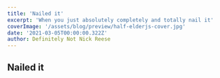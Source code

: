 ```yaml
---
title: 'Nailed it'
excerpt: 'When you just absolutely completely and totally nail it'
coverImage: '/assets/blog/preview/half-elderjs-cover.jpg'
date: '2021-03-05T00:00:00.322Z'
author: Definitely Not Nick Reese
---
```


## Nailed it